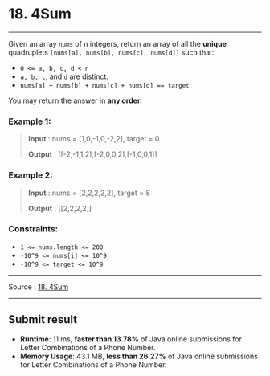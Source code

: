 # 18. 4Sum

-- --

Given an array `nums` of n integers, return an array of all the **unique** quadruplets `[nums[a], nums[b], nums[c], nums[d]]` such that:

* `0 <= a, b, c, d < n`
* `a, b, c`, and `d` are distinct.
* `nums[a] + nums[b] + nums[c] + nums[d] == target`

You may return the answer in **any order.**

### Example 1:

> **Input** : nums = [1,0,-1,0,-2,2], target = 0
>
> **Output** : [[-2,-1,1,2],[-2,0,0,2],[-1,0,0,1]]

### Example 2:

> **Input** : nums = [2,2,2,2,2], target = 8
>
> **Output** : [[2,2,2,2]]

### Constraints:

* `1 <= nums.length <= 200`
* `-10^9 <= nums[i] <= 10^9`
* `-10^9 <= target <= 10^9`

-- -- 
Source : [18. 4Sum](https://leetcode.com/problems/4sum/)

-- --

## Submit result

* **Runtime**: 11 ms, **faster than 13.78%** of Java online submissions for Letter Combinations of a Phone Number.
* **Memory Usage**: 43.1 MB, **less than 26.27%** of Java online submissions for Letter Combinations of a Phone Number.